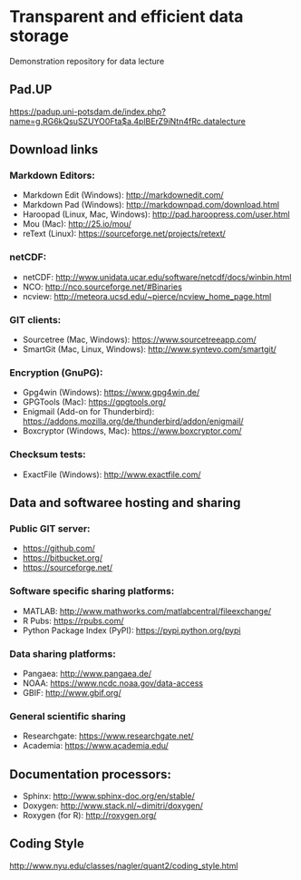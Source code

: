 # Transparent and efficient data storage
Demonstration repository for data lecture

## Pad.UP
<https://padup.uni-potsdam.de/index.php?name=g.RG6kQsuSZUYO0Fta$a.4plBErZ9iNtn4fRc.datalecture>

## Download links

### Markdown Editors:
* Markdown Edit (Windows): <http://markdownedit.com/>
* Markdown Pad (Windows): <http://markdownpad.com/download.html>
* Haroopad (Linux, Mac, Windows): <http://pad.haroopress.com/user.html>
* Mou (Mac): <http://25.io/mou/>
* reText (Linux): <https://sourceforge.net/projects/retext/>

### netCDF:
* netCDF: <http://www.unidata.ucar.edu/software/netcdf/docs/winbin.html>
* NCO: <http://nco.sourceforge.net/#Binaries>
* ncview: <http://meteora.ucsd.edu/~pierce/ncview_home_page.html>

### GIT clients:
* Sourcetree (Mac, Windows): <https://www.sourcetreeapp.com/>
* SmartGit (Mac, Linux, Windows): <http://www.syntevo.com/smartgit/>

### Encryption (GnuPG):
* Gpg4win (Windows): <https://www.gpg4win.de/>
* GPGTools (Mac): <https://gpgtools.org/>
* Enigmail (Add-on for Thunderbird): <https://addons.mozilla.org/de/thunderbird/addon/enigmail/>
* Boxcryptor (Windows, Mac): <https://www.boxcryptor.com/>

### Checksum tests:
* ExactFile (Windows): <http://www.exactfile.com/>

## Data and softwaree hosting and sharing

### Public GIT server:
* <https://github.com/>
* <https://bitbucket.org/>
* <https://sourceforge.net/>

### Software specific sharing platforms:
* MATLAB: <http://www.mathworks.com/matlabcentral/fileexchange/>
* R Pubs: <https://rpubs.com/>
* Python Package Index (PyPI): <https://pypi.python.org/pypi>

### Data sharing platforms:
* Pangaea: <http://www.pangaea.de/>
* NOAA: <https://www.ncdc.noaa.gov/data-access>
* GBIF: <http://www.gbif.org/>

### General scientific sharing
* Researchgate: <https://www.researchgate.net/>
* Academia: <https://www.academia.edu/>

## Documentation processors:
* Sphinx: <http://www.sphinx-doc.org/en/stable/>
* Doxygen: <http://www.stack.nl/~dimitri/doxygen/>
* Roxygen (for R): <http://roxygen.org/>

## Coding Style
<http://www.nyu.edu/classes/nagler/quant2/coding_style.html>
